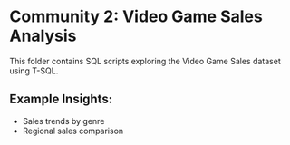 # Community 2: Video Game Sales Analysis

This folder contains SQL scripts exploring the Video Game Sales dataset using T-SQL.

## Example Insights:
- Sales trends by genre
- Regional sales comparison
